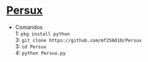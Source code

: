 # [Persux](https://www.youtube.com/channel/UCwmkiKIZHL1wscYHfIINZKw)
- Comandos  
 1: ```pkg install python```  
 3: ```git clone https://github.com/mf256010/Persux```  
 3: ```cd Persux```  
 4: ```python Persux.py```  
